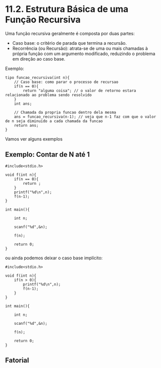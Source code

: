 # 11.2. Estrutura Básica de uma Função Recursiva

Uma função recursiva geralmente é composta por duas partes:

- Caso base: o critério de parada que termina a recursão.
- Recorrência (ou Recursão): atrata-se de uma ou mais chamadas à própria função com um argumento modificado, reduzindo o problema em direção ao caso base.

Exemplo:

```
tipo funcao_recursiva(int n){
    // Caso base: como parar o processo de recursao
    if(n == 0){
        return "alguma coisa"; // o valor de retorno estara relacionado ao problema sendo resolvido
    }
    int ans;

    // Chamada da propria funcao dentro dela mesma
    ans = funcao_recursiva(n-1); // veja que n-1 faz com que o valor de n seja diminuido a cada chamada da funcao
    return ans;
}
```

Vamos ver alguns exemplos

## Exemplo: Contar de N até 1
```
#include<stdio.h>

void f(int n){
    if(n == 0){
        return ;
    }
    printf("%d\n",n);
    f(n-1);
}

int main(){

    int n;

    scanf("%d",&n);

    f(n);

    return 0;
}
```

ou ainda podemos deixar o caso base implícito:

```
#include<stdio.h>

void f(int n){
    if(n > 0){
        printf("%d\n",n);
        f(n-1);
    }
}

int main(){

    int n;

    scanf("%d",&n);

    f(n);

    return 0;
}
```

## Fatorial


